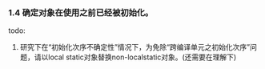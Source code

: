 ### 1.4 确定对象在使用之前已经被初始化。
todo:
1. 研究下在“初始化次序不确定性”情况下，为免除“跨编译单元之初始化次序”问题，请以local static对象替换non-localstatic对象。(还需要在理解下)
